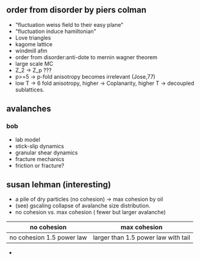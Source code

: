 ## order from disorder by piers colman
+ "fluctuation weiss field to their easy plane"
+ "fluctuation induce hamiltonian"
+ Love triangles
+ kagome lattice
+ windmill afm
+ order from disorder:anti-dote to mernin wagner theorem
+ large scale MC
+ Z_2 -> Z_p ???
+ p>=5 -> p-fold anisotropy becomes irrelevant (Jose,77)
+ low T -> 6 fold anisotropy, higher -> Coplanarity, higher T -> decoupled sublattices.

## avalanches 
### bob
+ lab model
+ stick-slip dynamics
+ granular shear dynamics
+ fracture mechanics
+ friction or fracture?

## susan lehman (interesting)
+ a pile of dry particles (no cohesion) -> max cohesion by oil
+ (see) gscaling collapse of avalanche size distribution.
+ no cohesion vs. max cohesion ( fewer but larger avalanche)

no cohesion | max cohesion
---|---
no cohesion 1.5 power law | larger than 1.5 power law with tail

+ 
